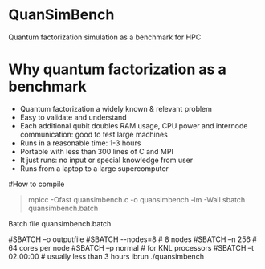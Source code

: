 # QuanSimBench
Quantum factorization simulation as a benchmark for HPC

# Why quantum factorization as a benchmark
- Quantum factorization a widely known & relevant problem
- Easy to validate and understand
- Each additional qubit doubles RAM usage, CPU power and internode communication: good to test large machines
- Runs in a reasonable time: 1-3 hours
- Portable with less than 300 lines of C and MPI
- It just runs: no input or special knowledge from user
- Runs from a laptop to a large supercomputer

#How to compile
> mpicc -Ofast quansimbench.c -o quansimbench -lm -Wall
> sbatch quansimbench.batch

Batch file quansimbench.batch

#SBATCH –o outputfile
#SBATCH --nodes=8     # 8 nodes
#SBATCH –n 256        # 64 cores per node
#SBATCH –p normal     # for KNL processors
#SBATCH –t 02:00:00   # usually less than 3 hours
ibrun ./quansimbench
